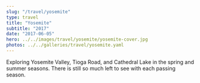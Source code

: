 ```yaml
---
slug: "/travel/yosemite"
type: travel
title: "Yosemite"
subtitle: "2017"
date: "2017-06-05"
hero: ../../images/travel/yosemite/yosemite-cover.jpg
photos: ../../galleries/travel/yosemite.yaml
---
```


Exploring Yosemite Valley, Tioga Road, and Cathedral Lake in the spring and summer seasons. There is still so much left to see with each passing season.
